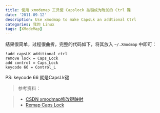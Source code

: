 ```yaml
---
title: 使用 xmodemap 工具使 Capslock 按键成为附加的 Ctrl 键
date: '2011-09-12'
description: Use xmodmap to make CapsLk an addtional Ctrl
categories: 我的 Linux
tags: [XModeMap]
---
```

结果很简单，过程很曲折，完整的代码如下，将其放入 `~/.Xmodmap` 中即可：

```
!add capsLK additional ctrl
remove lock = Caps_Lock
add control = Caps_Lock
keycode 66 = Control_L
```

PS: keycode 66 就是CapsLk键

> 参考资料：

> * [CSDN xmodmap修改键映射][1]
> * [Remap Caps Lock][2]

[1]: http://blog.csdn.net/lqk1985/article/details/5152115 "xmodmap修改键映射"
[2]: http://c2.com/cgi/wiki?RemapCapsLock "Remap Caps Lock"